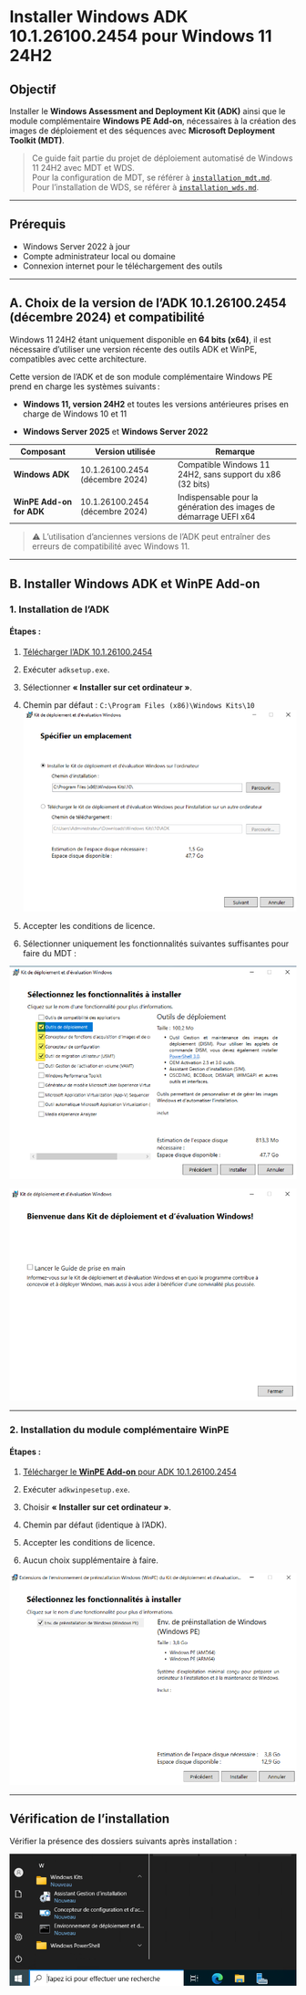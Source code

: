 # Installer Windows ADK 10.1.26100.2454 pour Windows 11 24H2  

## Objectif

Installer le **Windows Assessment and Deployment Kit (ADK)** ainsi que le module complémentaire **Windows PE Add-on**, nécessaires à la création des images de déploiement et des séquences avec **Microsoft Deployment Toolkit (MDT)**.

> Ce guide fait partie du projet de déploiement automatisé de Windows 11 24H2 avec MDT et WDS.  
> Pour la configuration de MDT, se référer à [`installation_mdt.md`](installation_mdt.md).  
> Pour l’installation de WDS, se référer à [`installation_wds.md`](installation_wds.md).

---

## Prérequis

- Windows Server 2022 à jour
- Compte administrateur local ou domaine
- Connexion internet pour le téléchargement des outils

---

## A. Choix de la version de l’ADK 10.1.26100.2454 (décembre 2024) et compatibilité

Windows 11 24H2 étant uniquement disponible en **64 bits (x64)**, il est nécessaire d’utiliser une version récente des outils ADK et WinPE, compatibles avec cette architecture.  

Cette version de l’ADK et de son module complémentaire Windows PE prend en charge les systèmes suivants :

- **Windows 11, version 24H2** et toutes les versions antérieures prises en charge de Windows 10 et 11
    
- **Windows Server 2025** et **Windows Server 2022**

| Composant                | Version utilisée                | Remarque                                                          |
| ------------------------ | ------------------------------- | ----------------------------------------------------------------- |
| **Windows ADK**          | 10.1.26100.2454 (décembre 2024) | Compatible Windows 11 24H2, sans support du x86 (32 bits)         |
| **WinPE Add-on for ADK** | 10.1.26100.2454 (décembre 2024) | Indispensable pour la génération des images de démarrage UEFI x64 |


> ⚠️ L’utilisation d’anciennes versions de l’ADK peut entraîner des erreurs de compatibilité avec Windows 11.

---

## B. Installer Windows ADK et WinPE Add-on

### 1. Installation de l’ADK

#### Étapes :

1. [Télécharger l’ADK 10.1.26100.2454](https://go.microsoft.com/fwlink/?linkid=2289980)
2. Exécuter `adksetup.exe`.
3. Sélectionner **« Installer sur cet ordinateur »**.
4. Chemin par défaut : `C:\Program Files (x86)\Windows Kits\10`  
![Sélection fonctionnalités ADK](./captures/adk_install.png)

5. Accepter les conditions de licence.
6. Sélectionner uniquement les fonctionnalités suivantes suffisantes pour faire du MDT :

![Sélection fonctionnalités ADK](./captures/adk_install_selection.png)


![Fin installation ADK](./captures/adk_install_finish.png)

---

### 2. Installation du module complémentaire WinPE

#### Étapes :

1. [Télécharger le **WinPE Add-on** pour ADK 10.1.26100.2454](https://go.microsoft.com/fwlink/?linkid=2289981)

2. Exécuter `adkwinpesetup.exe`.
3. Choisir **« Installer sur cet ordinateur »**.
4. Chemin par défaut (identique à l’ADK).
5. Accepter les conditions de licence.
6. Aucun choix supplémentaire à faire.

![Fin installation WinPE](./captures/winpe_install_finish.png)

---

## Vérification de l’installation

Vérifier la présence des dossiers suivants après installation :


![Fin installation WinPE](./captures/winpe_install_finish_dossiers.png)
